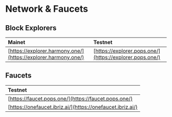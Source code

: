 # Network & Faucets

## Block Explorers

| Mainet | Testnet |
| :--- | :--- |
| [https://explorer.harmony.one/](https://explorer.harmony.one/) | [https://explorer.pops.one/](https://explorer.pops.one/) |

## Faucets

| Testnet |
| :--- |
| [https://faucet.pops.one/](https://faucet.pops.one/) |
| [https://onefaucet.ibriz.ai/](https://onefaucet.ibriz.ai/) |

